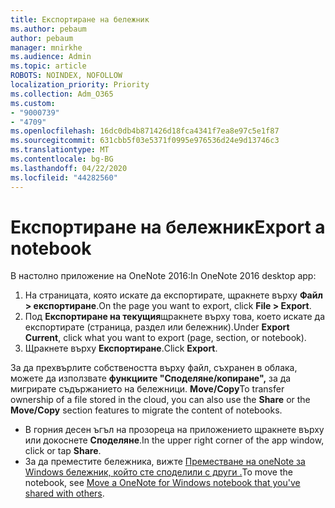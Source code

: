 ```yaml
---
title: Експортиране на бележник
ms.author: pebaum
author: pebaum
manager: mnirkhe
ms.audience: Admin
ms.topic: article
ROBOTS: NOINDEX, NOFOLLOW
localization_priority: Priority
ms.collection: Adm_O365
ms.custom:
- "9000739"
- "4709"
ms.openlocfilehash: 16dc0db4b871426d18fca4341f7ea8e97c5e1f87
ms.sourcegitcommit: 631cbb5f03e5371f0995e976536d24e9d13746c3
ms.translationtype: MT
ms.contentlocale: bg-BG
ms.lasthandoff: 04/22/2020
ms.locfileid: "44282560"
---
```

# <a name="export-a-notebook"></a><span data-ttu-id="af1b3-102">Експортиране на бележник</span><span class="sxs-lookup"><span data-stu-id="af1b3-102">Export a notebook</span></span>

<span data-ttu-id="af1b3-103">В настолно приложение на OneNote 2016:</span><span class="sxs-lookup"><span data-stu-id="af1b3-103">In OneNote 2016 desktop app:</span></span>

1. <span data-ttu-id="af1b3-104">На страницата, която искате да експортирате, щракнете върху **Файл > експортиране**.</span><span class="sxs-lookup"><span data-stu-id="af1b3-104">On the page you want to export, click **File > Export**.</span></span>
2. <span data-ttu-id="af1b3-105">Под **Експортиране на текущия**щракнете върху това, което искате да експортирате (страница, раздел или бележник).</span><span class="sxs-lookup"><span data-stu-id="af1b3-105">Under **Export Current**, click what you want to export (page, section, or notebook).</span></span>
3. <span data-ttu-id="af1b3-106">Щракнете върху **Експортиране**.</span><span class="sxs-lookup"><span data-stu-id="af1b3-106">Click **Export**.</span></span>
 
<span data-ttu-id="af1b3-107">За да прехвърлите собствеността върху файл, съхранен в облака, можете да използвате **функциите "Споделяне/копиране",** за да мигрирате съдържанието на бележници. **Move/Copy**</span><span class="sxs-lookup"><span data-stu-id="af1b3-107">To transfer ownership of a file stored in the cloud, you can also use the **Share** or the **Move/Copy** section features to migrate the content of notebooks.</span></span>  

- <span data-ttu-id="af1b3-108">В горния десен ъгъл на прозореца на приложението щракнете върху или докоснете **Споделяне**.</span><span class="sxs-lookup"><span data-stu-id="af1b3-108">In the upper right corner of the app window, click or tap **Share**.</span></span>
- <span data-ttu-id="af1b3-109">За да преместите бележника, вижте [Преместване на oneNote за Windows бележник, който сте споделили с други .](https://support.office.com/article/move-a-onenote-for-windows-notebook-that-you-ve-shared-with-others-56c7659e-1850-49a6-8874-e2db6b440cd4?ui=en-US&rs=en-US&ad=US)</span><span class="sxs-lookup"><span data-stu-id="af1b3-109">To move the notebook, see [Move a OneNote for Windows notebook that you've shared with others](https://support.office.com/article/move-a-onenote-for-windows-notebook-that-you-ve-shared-with-others-56c7659e-1850-49a6-8874-e2db6b440cd4?ui=en-US&rs=en-US&ad=US).</span></span>
